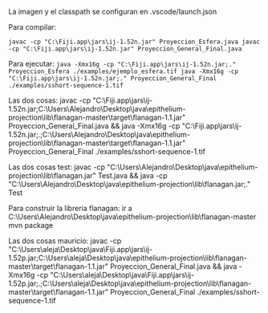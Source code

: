 La imagen y el classpath se configuran en .vscode/launch.json

Para compilar:

`
javac -cp "C:\Fiji.app\jars\ij-1.52n.jar" Proyeccion_Esfera.java
javac -cp "C:\Fiji.app\jars\ij-1.52n.jar" Proyeccion_General_Final.java
`

Para ejecutar:
`
java -Xmx16g -cp "C:\Fiji.app\jars\ij-1.52n.jar;." Proyeccion_Esfera ./examples/ejemplo_esfera.tif
java -Xmx16g -cp "C:\Fiji.app\jars\ij-1.52n.jar;." Proyeccion_General_Final ./examples/sshort-sequence-1.tif
`

Las dos cosas:
javac -cp "C:\Fiji.app\jars\ij-1.52n.jar;C:\Users\Alejandro\Desktop\java\epithelium-projection\lib\flanagan-master\target\flanagan-1.1.jar" Proyeccion_General_Final.java && java -Xmx16g -cp "C:\Fiji.app\jars\ij-1.52n.jar;.;C:\Users\Alejandro\Desktop\java\epithelium-projection\lib\flanagan-master\target\flanagan-1.1.jar" Proyeccion_General_Final ./examples/sshort-sequence-1.tif

Las dos cosas test:
javac -cp "C:\Users\Alejandro\Desktop\java\epithelium-projection\lib\flanagan.jar" Test.java && java -cp "C:\Users\Alejandro\Desktop\java\epithelium-projection\lib\flanagan.jar;." Test 

Para construir la libreria flanagan:
ir a C:\Users\Alejandro\Desktop\java\epithelium-projection\lib\flanagan-master
mvn package



Las dos cosas mauricio:
javac -cp "C:\Users\aleja\Desktop\java\Fiji.app\jars\ij-1.52p.jar;C:\Users\aleja\Desktop\java\epithelium-projection\lib\flanagan-master\target\flanagan-1.1.jar" Proyeccion_General_Final.java && java -Xmx16g -cp "C:\Users\aleja\Desktop\java\Fiji.app\jars\ij-1.52p.jar;.;C:\Users\aleja\Desktop\java\epithelium-projection\lib\flanagan-master\target\flanagan-1.1.jar" Proyeccion_General_Final ./examples/sshort-sequence-1.tif
